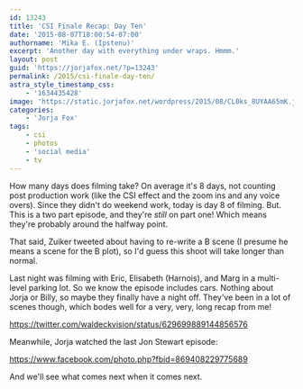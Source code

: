 ```yaml
---
id: 13243
title: 'CSI Finale Recap: Day Ten'
date: '2015-08-07T18:00:54-07:00'
authorname: 'Mika E. (Ipstenu)'
excerpt: 'Another day with everything under wraps. Hmmm.'
layout: post
guid: 'https://jorjafox.net/?p=13243'
permalink: /2015/csi-finale-day-ten/
astra_style_timestamp_css:
    - '1634435428'
image: 'https://static.jorjafox.net/wordpress/2015/08/CL0ks_8UYAA65mK.jpg'
categories:
    - 'Jorja Fox'
tags:
    - csi
    - photos
    - 'social media'
    - tv
---
```


How many days does filming take? On average it's 8 days, not counting post production work (like the CSI effect and the zoom ins and any voice overs). Since they didn't do weekend work, today is day 8 of filming. But. This is a two part episode, and they're _still_ on part one! Which means they're probably around the halfway point.

That said, Zuiker tweeted about having to re-write a B scene (I presume he means a scene for the B plot), so I'd guess this shoot will take longer than normal.

Last night was filming with Eric, Elisabeth (Harnois), and Marg in a multi-level parking lot. So we know the episode includes cars. Nothing about Jorja or Billy, so maybe they finally have a night off. They've been in a lot of scenes though, which bodes well for a very, very, long recap from me!

https://twitter.com/waldeckvision/status/629699889144856576

Meanwhile, Jorja watched the last Jon Stewart episode:

https://www.facebook.com/photo.php?fbid=869408229775689

And we'll see what comes next when it comes next.
